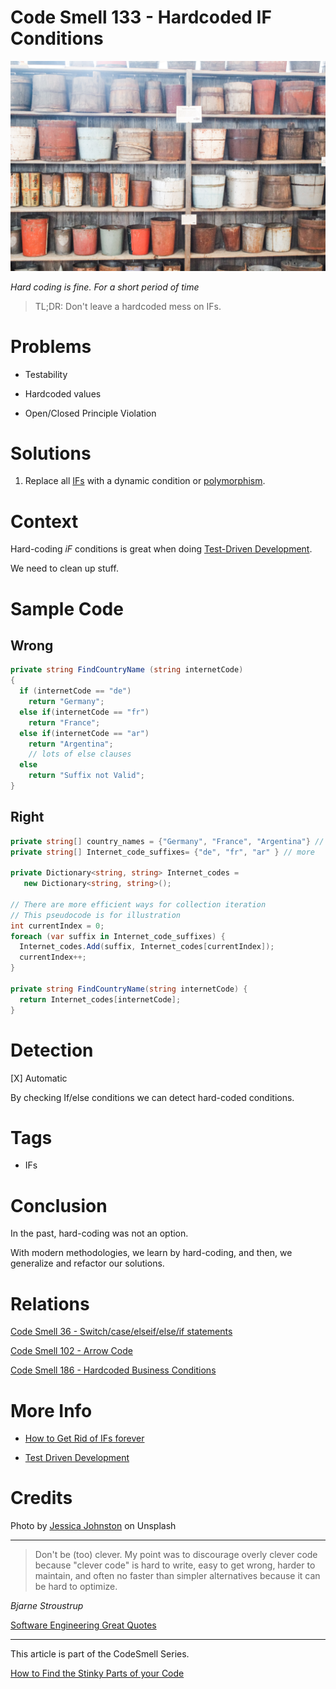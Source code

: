 # Code Smell 133 - Hardcoded IF Conditions

![Code Smell 133 - Hardcoded IF Conditions](Code%20Smell%20133%20-%20Hardcoded%20IF%20Conditions.jpg)

*Hard coding is fine. For a short period of time*

> TL;DR: Don't leave a hardcoded mess on IFs.

# Problems

- Testability

- Hardcoded values

- Open/Closed Principle Violation

# Solutions

1. Replace all [IFs](https://github.com/mcsee/Software-Design-Articles/tree/main/Articles/Theory/How%20to%20Get%20Rid%20of%20Annoying%20IFs%20Forever/readme.md) with a dynamic condition or [polymorphism](https://github.com/mcsee/Software-Design-Articles/tree/main/Articles/Theory/How%20to%20Get%20Rid%20of%20Annoying%20IFs%20Forever/readme.md).

# Context

Hard-coding *iF* conditions is great when doing [Test-Driven Development](https://github.com/mcsee/Software-Design-Articles/tree/main/Articles/TDD%20Conference%202021/TDD%20Conference%202021%20-%20All%20Talks/readme.md).

We need to clean up stuff.

# Sample Code

## Wrong

[Gist Url]: # (https://gist.github.com/mcsee/894c442e034658ee3a6d602c1dcfcca4)
```csharp
private string FindCountryName (string internetCode)
{
  if (internetCode == "de")
    return "Germany";
  else if(internetCode == "fr") 
    return "France";
  else if(internetCode == "ar")
    return "Argentina";
    // lots of else clauses
  else
    return "Suffix not Valid";
}
```

## Right

[Gist Url]: # (https://gist.github.com/mcsee/5d45c77d532eb370ca6b78606c0db05e)
```csharp
private string[] country_names = {"Germany", "France", "Argentina"} // lots more
private string[] Internet_code_suffixes= {"de", "fr", "ar" } // more
 
private Dictionary<string, string> Internet_codes = 
   new Dictionary<string, string>();

// There are more efficient ways for collection iteration
// This pseudocode is for illustration
int currentIndex = 0; 
foreach (var suffix in Internet_code_suffixes) {
  Internet_codes.Add(suffix, Internet_codes[currentIndex]);
  currentIndex++;
}

private string FindCountryName(string internetCode) {
  return Internet_codes[internetCode];
}
```

# Detection

[X] Automatic 

By checking If/else conditions we can detect hard-coded conditions.

# Tags

- IFs

# Conclusion

In the past, hard-coding was not an option.

With modern methodologies, we learn by hard-coding, and then, we generalize and refactor our solutions.

# Relations

[Code Smell 36 - Switch/case/elseif/else/if statements](https://github.com/mcsee/Software-Design-Articles/tree/main/Articles/Code%20Smells/Code%20Smell%2036%20-%20Switch%20case%20elseif%20else%20if%20statements/readme.md)

[Code Smell 102 - Arrow Code](https://github.com/mcsee/Software-Design-Articles/tree/main/Articles/Code%20Smells/Code%20Smell%20102%20-%20Arrow%20Code/readme.md)

[Code Smell 186 - Hardcoded Business Conditions](https://github.com/mcsee/Software-Design-Articles/tree/main/Articles/Code%20Smells/Code%20Smell%20186%20-%20Hardcoded%20Business%20Conditions/readme.md)

# More Info

- [How to Get Rid of IFs forever](https://github.com/mcsee/Software-Design-Articles/tree/main/Articles/Theory/How%20to%20Get%20Rid%20of%20Annoying%20IFs%20Forever/readme.md)

- [Test Driven Development](https://github.com/mcsee/Software-Design-Articles/tree/main/Articles/TDD%20Conference%202021/TDD%20Conference%202021%20-%20All%20Talks/readme.md)

# Credits

Photo by [Jessica Johnston](https://unsplash.com/@jdjohnston) on Unsplash

* * *

> Don't be (too) clever. My point was to discourage overly clever code because "clever code" is hard to write, easy to get wrong, harder to maintain, and often no faster than simpler alternatives because it can be hard to optimize.

_Bjarne Stroustrup_
 
[Software Engineering Great Quotes](https://github.com/mcsee/Software-Design-Articles/tree/main/Articles/Quotes/Software%20Engineering%20Great%20Quotes/readme.md)

* * *

This article is part of the CodeSmell Series.

[How to Find the Stinky Parts of your Code](https://github.com/mcsee/Software-Design-Articles/tree/main/Articles/Code%20Smells/How%20to%20Find%20the%20Stinky%20parts%20of%20your%20Code/readme.md)
